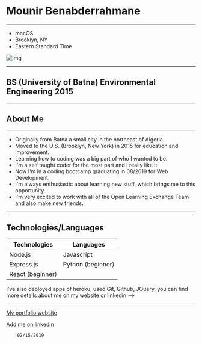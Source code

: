 # Mounir Benabderrahmane

---
* macOS 
* Brooklyn, NY
* Eastern Standard Time 

![img](https://upload.wikimedia.org/wikipedia/commons/thumb/b/bd/Bed-Stuy_in_the_Snow.jpg/640px-Bed-Stuy_in_the_Snow.jpg)

---

## BS (University of Batna) Environmental Engineering 2015

---

## About Me

---
- Originally from Batna a small city in the northeast of Algeria.
- Moved to the U.S. (Brooklyn, New York) in 2015 for education and improvement.
- Learning how to coding was a big part of who I wanted to be. 
- I'm a self taught coder for the most part and I really like it. 
- Now I'm in a coding bootcamp graduating in 08/2019 for Web Development.
- I'm always enthusiastic about learning new stuff, which brings me to this opportunity. 
- I'm very excited to work with all of the Open Learning Exchange Team and also make new friends.
    
---
## Technologies/Languages 


| Technologies    | Languages        | 
|-----------------|------------------|
| Node.js         | Javascript       |
| Express.js      | Python (beginner)|
| React (beginner)| 

I've also deployed apps of heroku, used Git, Github, JQuery, you can find more details about me on my website or linkedin ==>

---

[My portfolio website](https://www.mounirb.com/)
    
[Add me on linkedin](https://www.linkedin.com/in/mounir-benabderrahmane-16837814a/)
 


    
    
        02/15/2019